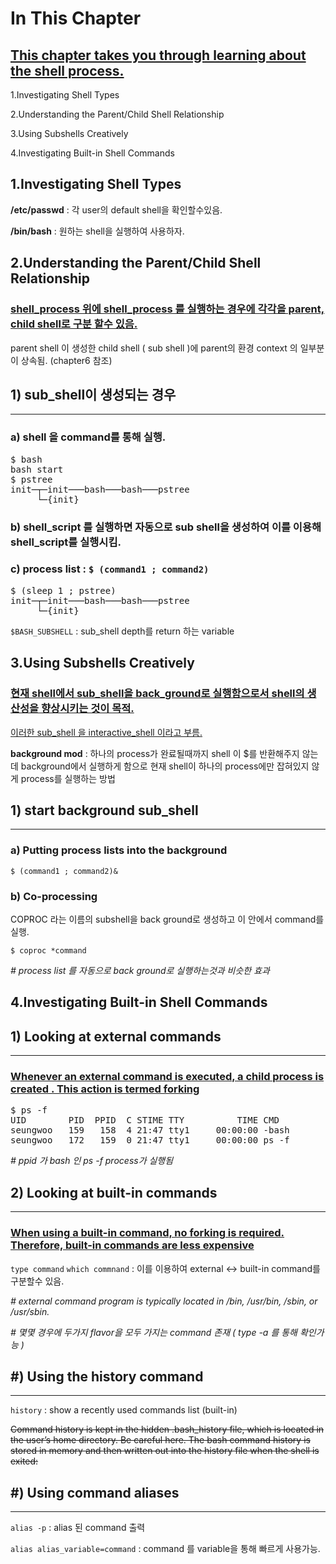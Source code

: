 # In This Chapter

## [This chapter takes you through learning about the shell process.]()

1.Investigating Shell Types

2.Understanding the Parent/Child Shell Relationship

3.Using Subshells Creatively

4.Investigating Built-in Shell Commands

1.Investigating Shell Types
----

**/etc/passwd**  : 각 user의 default shell을 확인할수있음.

**/bin/bash**   : 원하는 shell을 실행하여 사용하자.


2.Understanding the Parent/Child Shell Relationship
----
### [shell_process 위에 shell_process 를 실행하는 경우에 각각을 parent, child shell로 구분 할수 있음.]()

parent shell 이 생성한 child shell ( sub shell )에 parent의 환경 context 의 일부분이 상속됨. (chapter6 참조)

## 1) sub_shell이 생성되는 경우
-----------
### a) shell 을 command를 통해 실행.
<pre>
$ bash
bash start
$ pstree
init─┬─init───bash───bash───pstree
     └─{init}
</pre>

### b) shell_script 를 실행하면 자동으로 sub shell을 생성하여 이를 이용해 shell_script를 실행시킴.

### c) process list : `$ (command1 ; command2)`
<pre>
$ (sleep 1 ; pstree)
init─┬─init───bash───bash───pstree
     └─{init}
</pre>



`$BASH_SUBSHELL` :  sub_shell depth를 return 하는 variable




3.Using Subshells Creatively
-----
### [현재 shell에서 sub_shell을 back_ground로 실행함으로서 shell의 생산성을 향상시키는 것이 목적.]()
 [이러한 sub_shell 을 interactive_shell 이라고 부름.]()
 
**background mod** : 하나의 process가 완료될때까지 shell 이 $를 반환해주지 않는데 background에서 실행하게 함으로 현재 shell이 하나의 process에만 잡혀있지 않게 process를 실행하는 방법
 

## 1) start background sub_shell
-------

### a)  Putting process lists into the background

`$ (command1 ; command2)&`

### b)  Co-processing 
COPROC 라는 이름의 subshell을 back ground로 생성하고 이 안에서 command를 실행. 

`$ coproc *command`

*# process list 를 자동으로 back ground로 실행하는것과 비슷한 효과*

4.Investigating Built-in Shell Commands
-----
## 1) Looking at external commands
------
### [Whenever an external command is executed, a child process is created . This action is termed forking]()
<pre>
$ ps -f
UID        PID  PPID  C STIME TTY          TIME CMD
seungwoo   159   158  4 21:47 tty1     00:00:00 -bash       
seungwoo   172   159  0 21:47 tty1     00:00:00 ps -f      
</pre>
*# ppid 가 bash 인 ps -f process가 실행됨*



## 2) Looking at built-in commands
------
### [When using a built-in command, no forking is required. Therefore, built-in commands are less expensive]()

`type command` 
`which commnand` : 이를 이용하여 external <-> built-in command를 구분할수 있음.

*# external command program is typically located in /bin, /usr/bin, /sbin, or /usr/sbin.*

*# 몇몇 경우에 두가지 flavor을 모두 가지는 command 존재 ( type -a 를 통해 확인가능 )*


## #) Using the history command
------
`history` :  show a recently used commands list (built-in)

~~Command history is kept in the hidden .bash_history file, which is located in the user’s
home directory. Be careful here. The bash command history is stored in memory and then
written out into the history file when the shell is exited:~~

## #) Using command aliases
-------
`alias -p` : alias 된 command 출력

`alias alias_variable=command` : command 를 variable을 통해 빠르게 사용가능.
